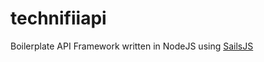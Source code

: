 # technifiiapi

Boilerplate API Framework written in NodeJS using [SailsJS](http://www.sailsjs.org)
